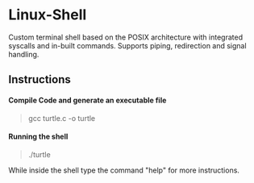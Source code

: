 # Linux-Shell
Custom terminal shell based on the POSIX architecture with integrated syscalls and in-built commands. Supports piping, redirection and signal handling.

## Instructions
#### Compile Code and generate an executable file
> gcc turtle.c -o turtle

#### Running the shell
> ./turtle

While inside the shell type the command "help" for more instructions.
